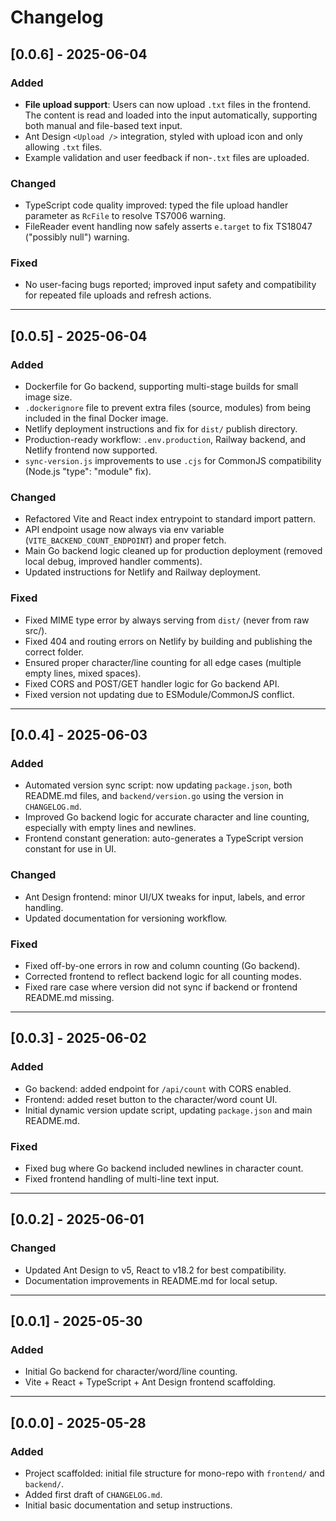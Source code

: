 # Changelog

## [0.0.6] - 2025-06-04
### Added
- **File upload support**: Users can now upload `.txt` files in the frontend. The content is read and loaded into the input automatically, supporting both manual and file-based text input.
- Ant Design `<Upload />` integration, styled with upload icon and only allowing `.txt` files.
- Example validation and user feedback if non-`.txt` files are uploaded.

### Changed
- TypeScript code quality improved: typed the file upload handler parameter as `RcFile` to resolve TS7006 warning.
- FileReader event handling now safely asserts `e.target` to fix TS18047 ("possibly null") warning.

### Fixed
- No user-facing bugs reported; improved input safety and compatibility for repeated file uploads and refresh actions.

---

## [0.0.5] - 2025-06-04
### Added
- Dockerfile for Go backend, supporting multi-stage builds for small image size.
- `.dockerignore` file to prevent extra files (source, modules) from being included in the final Docker image.
- Netlify deployment instructions and fix for `dist/` publish directory.
- Production-ready workflow: `.env.production`, Railway backend, and Netlify frontend now supported.
- `sync-version.js` improvements to use `.cjs` for CommonJS compatibility (Node.js "type": "module" fix).

### Changed
- Refactored Vite and React index entrypoint to standard import pattern.
- API endpoint usage now always via env variable (`VITE_BACKEND_COUNT_ENDPOINT`) and proper fetch.
- Main Go backend logic cleaned up for production deployment (removed local debug, improved handler comments).
- Updated instructions for Netlify and Railway deployment.

### Fixed
- Fixed MIME type error by always serving from `dist/` (never from raw src/).
- Fixed 404 and routing errors on Netlify by building and publishing the correct folder.
- Ensured proper character/line counting for all edge cases (multiple empty lines, mixed spaces).
- Fixed CORS and POST/GET handler logic for Go backend API.
- Fixed version not updating due to ESModule/CommonJS conflict.

---

## [0.0.4] - 2025-06-03
### Added
- Automated version sync script: now updating `package.json`, both README.md files, and `backend/version.go` using the version in `CHANGELOG.md`.
- Improved Go backend logic for accurate character and line counting, especially with empty lines and newlines.
- Frontend constant generation: auto-generates a TypeScript version constant for use in UI.

### Changed
- Ant Design frontend: minor UI/UX tweaks for input, labels, and error handling.
- Updated documentation for versioning workflow.

### Fixed
- Fixed off-by-one errors in row and column counting (Go backend).
- Corrected frontend to reflect backend logic for all counting modes.
- Fixed rare case where version did not sync if backend or frontend README.md missing.

---

## [0.0.3] - 2025-06-02
### Added
- Go backend: added endpoint for `/api/count` with CORS enabled.
- Frontend: added reset button to the character/word count UI.
- Initial dynamic version update script, updating `package.json` and main README.md.

### Fixed
- Fixed bug where Go backend included newlines in character count.
- Fixed frontend handling of multi-line text input.

---

## [0.0.2] - 2025-06-01
### Changed
- Updated Ant Design to v5, React to v18.2 for best compatibility.
- Documentation improvements in README.md for local setup.

---

## [0.0.1] - 2025-05-30
### Added
- Initial Go backend for character/word/line counting.
- Vite + React + TypeScript + Ant Design frontend scaffolding.

---

## [0.0.0] - 2025-05-28
### Added
- Project scaffolded: initial file structure for mono-repo with `frontend/` and `backend/`.
- Added first draft of `CHANGELOG.md`.
- Initial basic documentation and setup instructions.
